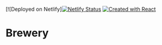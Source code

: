 [![Deployed on Netlify][![Netlify Status](https://api.netlify.com/api/v1/badges/39135849-605e-4e84-8c36-76765bf2a2d7/deploy-status)](https://app.netlify.com/sites/brewery-test/deploys)
[![Created with React](https://img.shields.io/badge/created%20with-REACT-brightgreen)](https://github.com/facebook/create-react-app)

# Brewery
